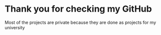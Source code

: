 # Thank you for checking my GitHub
Most of the projects are private because they are done as projects for my university

